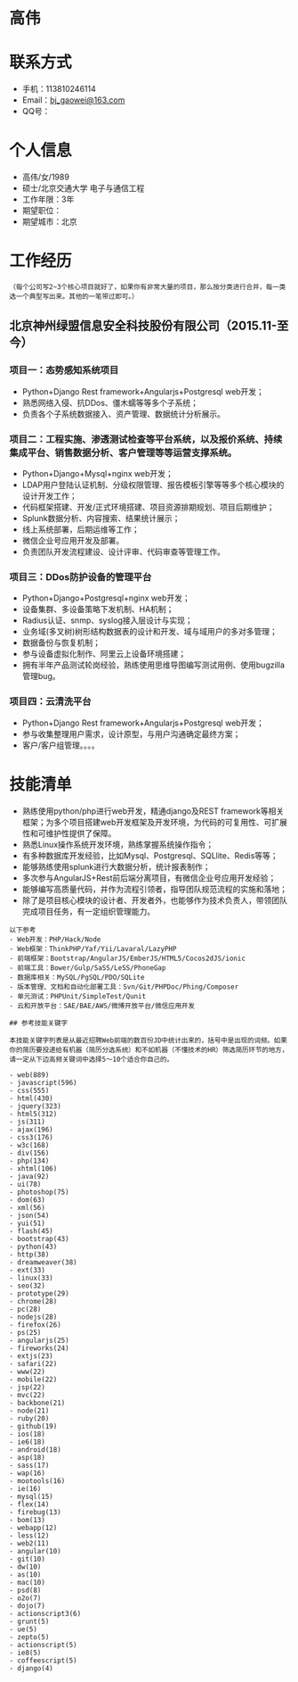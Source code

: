 # 高伟
# 联系方式
- 手机：113810246114
- Email：bj_gaowei@163.com
- QQ号：


# 个人信息

 - 高伟/女/1989 
 - 硕士/北京交通大学 电子与通信工程 
 - 工作年限：3年
 - 期望职位：
 - 期望城市：北京


# 工作经历
```
（每个公司写2~3个核心项目就好了，如果你有非常大量的项目，那么按分类进行合并，每一类选一个典型写出来。其他的一笔带过即可。）
```
## 北京神州绿盟信息安全科技股份有限公司（2015.11-至今）

### 项目一：态势感知系统项目 
- Python+Django Rest framework+Angularjs+Postgresql web开发；
- 熟悉网络入侵、抗DDos、僵木蠕等等多个子系统；
- 负责各个子系统数据接入、资产管理、数据统计分析展示。

### 项目二：工程实施、渗透测试检查等平台系统，以及报价系统、持续集成平台、销售数据分析、客户管理等等运营支撑系统。

- Python+Django+Mysql+nginx web开发；
- LDAP用户登陆认证机制、分级权限管理、报告模板引擎等等多个核心模块的设计开发工作；
- 代码框架搭建、开发/正式环境搭建、项目资源排期规划、项目后期维护；
- Splunk数据分析、内容搜索、结果统计展示；
- 线上系统部署，后期运维等工作；
- 微信企业号应用开发及部署。
- 负责团队开发流程建设、设计评审、代码审查等管理工作。

### 项目三：DDos防护设备的管理平台

- Python+Django+Postgresql+nginx web开发；
- 设备集群、多设备策略下发机制、HA机制；
- Radius认证、snmp、syslog接入层设计与实现；
- 业务域(多叉树)树形结构数据表的设计和开发、域与域用户的多对多管理；
- 数据备份与恢复机制；
- 参与设备虚拟化制作、阿里云上设备环境搭建；
- 拥有半年产品测试轮岗经验，熟练使用思维导图编写测试用例、使用bugzilla管理bug。

### 项目四：云清洗平台

- Python+Django Rest framework+Angularjs+Postgresql web开发；
- 参与收集整理用户需求，设计原型，与用户沟通确定最终方案；
- 客户/客户组管理。。。。

# 技能清单
	
- 熟练使用python/php进行web开发，精通django及REST framework等相关框架；为多个项目搭建web开发框架及开发环境，为代码的可复用性、可扩展性和可维护性提供了保障。
- 熟悉Linux操作系统开发环境，熟练掌握系统操作指令；
- 有多种数据库开发经验，比如Mysql、Postgresql、SQLlite、Redis等等；
- 能够熟练使用splunk进行大数据分析，统计报表制作；
- 多次参与AngularJS+Rest前后端分离项目，有微信企业号应用开发经验；
- 能够编写高质量代码，并作为流程引领者，指导团队规范流程的实施和落地；
- 除了是项目核心模块的设计者、开发者外，也能够作为技术负责人，带领团队完成项目任务，有一定组织管理能力。

```
以下参考
- Web开发：PHP/Hack/Node
- Web框架：ThinkPHP/Yaf/Yii/Lavaral/LazyPHP
- 前端框架：Bootstrap/AngularJS/EmberJS/HTML5/Cocos2dJS/ionic
- 前端工具：Bower/Gulp/SaSS/LeSS/PhoneGap
- 数据库相关：MySQL/PgSQL/PDO/SQLite
- 版本管理、文档和自动化部署工具：Svn/Git/PHPDoc/Phing/Composer
- 单元测试：PHPUnit/SimpleTest/Qunit
- 云和开放平台：SAE/BAE/AWS/微博开放平台/微信应用开发

## 参考技能关键字

本技能关键字列表是从最近招聘Web前端的数百份JD中统计出来的，括号中是出现的词频。如果你的简历要投递给有机器（简历分选系统）和不如机器（不懂技术的HR）筛选简历环节的地方，请一定从下边高频关键词中选择5～10个适合你自己的。

- web(889)
- javascript(596)
- css(555)
- html(430)
- jquery(323)
- html5(312)
- js(311)
- ajax(196)
- css3(176)
- w3c(168)
- div(156)
- php(134)
- xhtml(106)
- java(92)
- ui(78)
- photoshop(75)
- dom(63)
- xml(56)
- json(54)
- yui(51)
- flash(45)
- bootstrap(43)
- python(43)
- http(38)
- dreamweaver(38)
- ext(33)
- linux(33)
- seo(32)
- prototype(29)
- chrome(28)
- pc(28)
- nodejs(28)
- firefox(26)
- ps(25)
- angularjs(25)
- fireworks(24)
- extjs(23)
- safari(22)
- www(22)
- mobile(22)
- jsp(22)
- mvc(22)
- backbone(21)
- node(21)
- ruby(20)
- github(19)
- ios(18)
- ie6(18)
- android(18)
- asp(18)
- sass(17)
- wap(16)
- mootools(16)
- ie(16)
- mysql(15)
- flex(14)
- firebug(13)
- bom(13)
- webapp(12)
- less(12)
- web2(11)
- angular(10)
- git(10)
- dw(10)
- as(10)
- mac(10)
- psd(8)
- o2o(7)
- dojo(7)
- actionscript3(6)
- grunt(5)
- ue(5)
- zepto(5)
- actionscript(5)
- ie8(5)
- coffeescript(5)
- django(4)

```